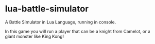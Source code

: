 # lua-battle-simulator
A Battle Simulator in Lua Language, running in console.

In this game you will run a player that can be a knight from Camelot, or a giant monster like King Kong!